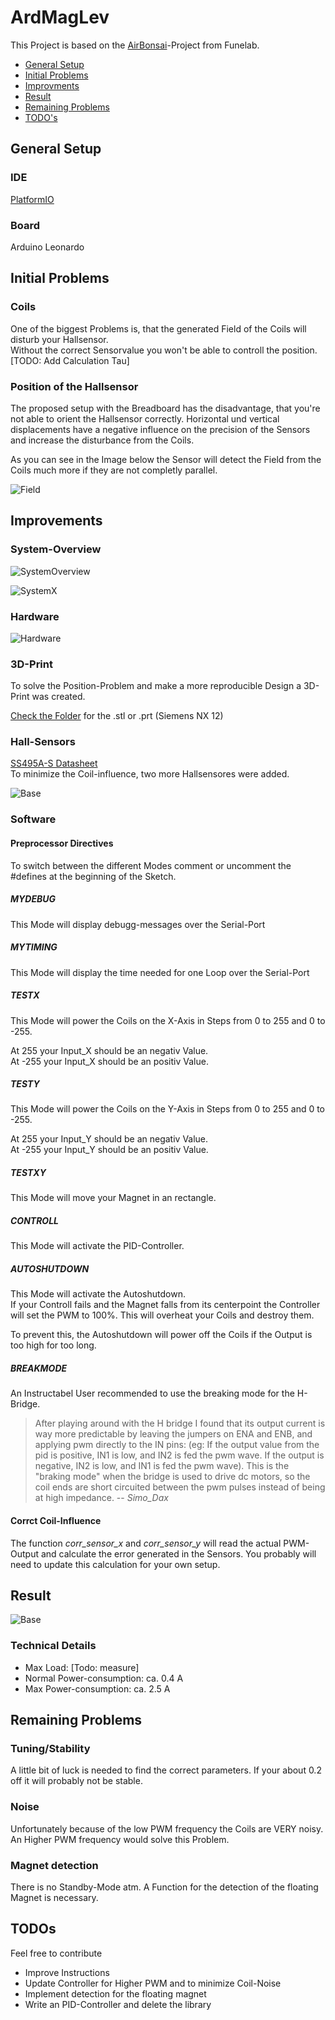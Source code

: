 # ArdMagLev
This Project is based on the [AirBonsai](https://www.instructables.com/id/Arduino-Air-Bonsai-Levitation/)-Project from Funelab.  

- [General Setup](#general-setup)
- [Initial Problems](#initial-problems)
- [Improvments](#improvments)
- [Result](#result)
- [Remaining Problems](#remaining-problems)
- [TODO's](#todos)

## General Setup
### IDE
[PlatformIO ](https://platformio.org/platformio-ide)

### Board
Arduino Leonardo

## Initial Problems

### Coils
One of the biggest Problems is, that the generated Field of the Coils will disturb your Hallsensor.  
Without the correct Sensorvalue you won't be able to controll the position.
[TODO: Add Calculation Tau]
### Position of the Hallsensor
The proposed setup with the Breadboard has the disadvantage, that you're not able to orient the Hallsensor correctly. Horizontal und vertical displacements have a negative influence on the precision of the Sensors and increase the disturbance from the Coils.  

As you can see in the Image below the Sensor will detect the Field from the Coils much more if they are not completly parallel.  

![Field](./images/Field.PNG)

## Improvements

### System-Overview

![SystemOverview](./images/SystemOverview.PNG)

![SystemX](./images/SystemX.PNG)

### Hardware
![Hardware](./images/Hardware.jpg)

### 3D-Print
To solve the Position-Problem and make a more reproducible Design a 3D-Print was created. 

[Check the Folder](./3D-Data/) for the .stl or .prt (Siemens NX 12)

### Hall-Sensors
[SS495A-S Datasheet](https://sensing.honeywell.com/honeywell-sensing-sensors-linear-hall-effect-ics-ss490-series-datasheet-005843-2-en.pdf)  
To minimize the Coil-influence, two more Hallsensores were added.  

![Base](./images/Base.JPG)

### Software
#### Preprocessor Directives
To switch between the different Modes comment or uncomment the #defines at the beginning of the Sketch.

##### MYDEBUG
This Mode will display debugg-messages over the Serial-Port

##### MYTIMING
This Mode will display the time needed for one Loop  over the Serial-Port

##### TESTX
This Mode will power the Coils on the X-Axis in Steps from 0 to 255 and 0 to -255.  

At 255 your Input_X should be an negativ Value.  
At -255 your Input_X should be an positiv Value.
##### TESTY
This Mode will power the Coils on the Y-Axis in Steps from 0 to 255 and 0 to -255.  

At 255 your Input_Y should be an negativ Value.  
At -255 your Input_Y should be an positiv Value.
##### TESTXY
This Mode will move your Magnet in an rectangle.

##### CONTROLL
This Mode will activate the PID-Controller.

##### AUTOSHUTDOWN
This Mode will activate the Autoshutdown.  
If your Controll fails and the Magnet falls from its centerpoint the Controller will set the PWM to 100%. This will overheat your Coils and destroy them.  

To prevent this, the Autoshutdown will power off the Coils if the Output is too high for too long.

##### BREAKMODE

An Instructabel User recommended to use the breaking mode for the H-Bridge.  

>After playing around with the H bridge I found that its output current is way more predictable by leaving the jumpers on ENA and ENB, and applying pwm directly to the IN pins: (eg: If the output value from the pid is positive, IN1 is low, and IN2 is fed the pwm wave. If the output is negative, IN2 is low, and IN1 is fed the pwm wave). This is the "braking mode" when the bridge is used to drive dc motors, so the coil ends are short circuited between the pwm pulses instead of being at high impedance.
> -- <cite> Simo_Dax </cite> 

#### Corrct Coil-Influence
The function *corr_sensor_x* and *corr_sensor_y* will read the actual PWM-Output and calculate the error generated in the Sensors. You probably will need to update this calculation for your own setup.


## Result
![Base](./images/ardmaglev.gif)

### Technical Details
- Max Load: [Todo: measure]
- Normal Power-consumption: ca. 0.4 A
- Max Power-consumption: ca. 2.5 A

## Remaining Problems

### Tuning/Stability
A little bit of luck is needed to find the correct parameters. If your about 0.2 off it will probably not be stable.

### Noise
Unfortunately because of the low PWM frequency the Coils are VERY noisy.  
An Higher PWM frequency would solve this Problem.

### Magnet detection
There is no Standby-Mode atm. A Function for the detection of the floating Magnet is necessary.

## TODOs
Feel free to contribute
- Improve Instructions
- Update Controller for Higher PWM and to minimize Coil-Noise
- Implement detection for the floating magnet
- Write an PID-Controller and delete the library
